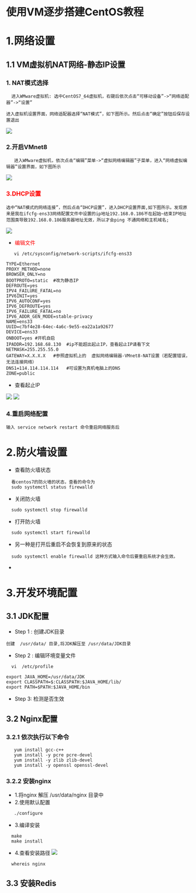# 使用VM逐步搭建CentOS教程

# 1.网络设置 
## 1.1 VM虚拟机NAT网络-静态IP设置
### 1. NAT模式选择
 ```
   进入WMware虚拟机: 选中CentOS7_64虚拟机，右键后依次点击“可移动设备”->“网络适配器”->“设置”

进入虚拟机设置界面，网络适配器选择“NAT模式”，如下图所示。然后点击“确定”按钮后保存设置退出
 ```
![](/about/media/pic/nat-1.png)
### 2.开启VMnet8
 ```
    进入WMware虚拟机，依次点击“编辑”菜单->“虚拟网络编辑器”子菜单，进入“网络虚拟编辑器”设置界面，如下图所示
 ```
![](/about/media/pic/nat-2.png)
 
### <font color='red'>**3.DHCP设置**</font>
 ```
 选中“NAT模式的网络连接”，然后点击“DHCP设置”，进入DHCP设置界面,如下图所示。发现原来是我在ifcfg-ens33网络配置文件中设置的ip地址192.168.0.186不在起始~结束IP地址范围类导致192.168.0.186服务器地址无效，所以才会ping 不通网络和主机域名;
 ```
 ![](/about/media/pic/nat-2.png)
-  <font color='red'>编辑文件</font>
```
   vi /etc/sysconfig/network-scripts/ifcfg-ens33
```
```
TYPE=Ethernet
PROXY_METHOD=none
BROWSER_ONLY=no
BOOTPROTO=static  #改为静态IP
DEFROUTE=yes
IPV4_FAILURE_FATAL=no
IPV6INIT=yes
IPV6_AUTOCONF=yes
IPV6_DEFROUTE=yes
IPV6_FAILURE_FATAL=no
IPV6_ADDR_GEN_MODE=stable-privacy
NAME=ens33
UUID=c7bf4e28-64ec-4a6c-9e55-ea22a1a92677
DEVICE=ens33
ONBOOT=yes #开机自启
IPADDR=192.168.68.130  #ip不能超出起止IP，查看起止IP请看下文
NETMASK=255.255.55.0 
GATEWAY=X.X.X.X   #参照虚拟机上的  虚拟网络编辑器-VMnet8-NAT设置（若配置错误，无法连接网络）
DNS1=114.114.114.114   #可设置为真机电脑上的DNS  
ZONE=public

```
 - 查看起止IP

 ![](/about/media/pic/nat-4.png)
  ![](/about/media/pic/nat-5.png)
 
### 4.重启网络配置
```
输入 service network restart 命令重启网络服务后
```
# 2.防火墙设置

 - 查看防火墙状态
 ```
   看centos7的防火墙的状态，查看的命令为 
   sudo systemctl status firewalld
 ```
 - 关闭防火墙
```
  sudo systemctl stop firewalld
```
 - 打开防火墙
```
  sudo systemctl start firewalld
``` 
 - 另一种是打开后重启不会恢复到原来的状态
```
  sudo systemctl enable firewalld 这种方式输入命令后要重启系统才会生效。
```
 - 
# 3.开发环境配置
## 3.1 JDK配置
 - Step 1 : 创建JDK目录
 ```
 创建  /usr/data/ 目录,将JDK解压至 /usr/data/JDK目录
```
 - Step 2 : 编辑环境变量文件
 ```
   vi  /etc/profile
 ```
 ```
export JAVA_HOME=/usr/data/JDK
export CLASSPATH=$:CLASSPATH:$JAVA_HOME/lib/
export PATH=$PATH:$JAVA_HOME/bin
 ```
 - Step 3: 检测是否生效

## 3.2 Nginx配置
### 3.2.1 依次执行以下命令
```
   yum install gcc-c++
   yum install -y pcre pcre-devel
   yum install -y zlib zlib-devel
   yum install -y openssl openssl-devel
```
### 3.2.2 安装nginx
 - 1.将nginx 解压 /usr/data/nginx 目录中
 - 2.使用默认配置
 ```
    ./configure
```
 - 3.编译安装
```
  make
  make install    
```
 - 4.查看安装路径
 ![](/about/media/pic/whereisnginx.jpg)
```
  whereis nginx
```
## 3.3 安装Redis

